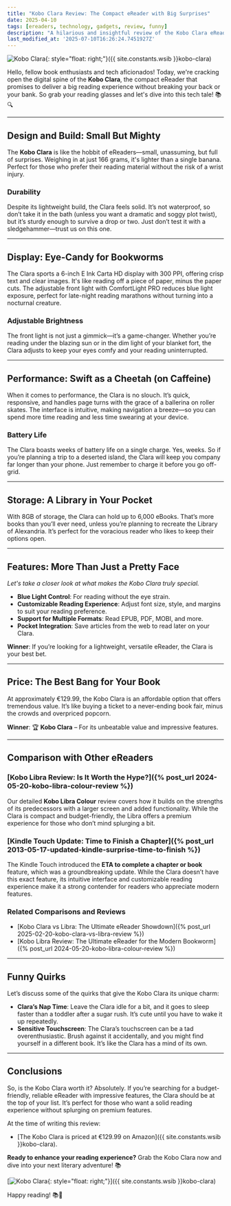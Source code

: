 ```yaml
---
title: "Kobo Clara Review: The Compact eReader with Big Surprises"
date: 2025-04-10
tags: [ereaders, technology, gadgets, review, funny]
description: "A hilarious and insightful review of the Kobo Clara eReader. Find out why this compact device packs a punch in the eReader world!"
last_modified_at: '2025-07-10T16:26:24.7451927Z'
---
```


![Kobo Clara](https://i.imgur.com/EpCQi3gt.jpg){: style="float: right;"}({{ site.constants.wsib }}kobo-clara)

Hello, fellow book enthusiasts and tech aficionados! Today, we're cracking open the digital spine of the **Kobo Clara**, the compact eReader that promises to deliver a big reading experience without breaking your back or your bank. So grab your reading glasses and let's dive into this tech tale! 📚🔍

---

## **Design and Build: Small But Mighty**

The **Kobo Clara** is like the hobbit of eReaders—small, unassuming, but full of surprises. Weighing in at just 166 grams, it's lighter than a single banana. Perfect for those who prefer their reading material without the risk of a wrist injury.

### **Durability**

Despite its lightweight build, the Clara feels solid. It’s not waterproof, so don’t take it in the bath (unless you want a dramatic and soggy plot twist), but it’s sturdy enough to survive a drop or two. Just don’t test it with a sledgehammer—trust us on this one.

---

## **Display: Eye-Candy for Bookworms**

The Clara sports a 6-inch E Ink Carta HD display with 300 PPI, offering crisp text and clear images. It's like reading off a piece of paper, minus the paper cuts. The adjustable front light with ComfortLight PRO reduces blue light exposure, perfect for late-night reading marathons without turning into a nocturnal creature.

### **Adjustable Brightness**

The front light is not just a gimmick—it’s a game-changer. Whether you’re reading under the blazing sun or in the dim light of your blanket fort, the Clara adjusts to keep your eyes comfy and your reading uninterrupted.

---

## **Performance: Swift as a Cheetah (on Caffeine)**

When it comes to performance, the Clara is no slouch. It’s quick, responsive, and handles page turns with the grace of a ballerina on roller skates. The interface is intuitive, making navigation a breeze—so you can spend more time reading and less time swearing at your device.

### **Battery Life**

The Clara boasts weeks of battery life on a single charge. Yes, weeks. So if you’re planning a trip to a deserted island, the Clara will keep you company far longer than your phone. Just remember to charge it before you go off-grid.

---

## **Storage: A Library in Your Pocket**

With 8GB of storage, the Clara can hold up to 6,000 eBooks. That’s more books than you’ll ever need, unless you’re planning to recreate the Library of Alexandria. It’s perfect for the voracious reader who likes to keep their options open.

---

## **Features: More Than Just a Pretty Face**

*Let's take a closer look at what makes the Kobo Clara truly special.*

- **Blue Light Control**: For reading without the eye strain.
- **Customizable Reading Experience**: Adjust font size, style, and margins to suit your reading preference.
- **Support for Multiple Formats**: Read EPUB, PDF, MOBI, and more.
- **Pocket Integration**: Save articles from the web to read later on your Clara.

**Winner**: If you’re looking for a lightweight, versatile eReader, the Clara is your best bet.

---

## **Price: The Best Bang for Your Book**

At approximately €129.99, the Kobo Clara is an affordable option that offers tremendous value. It’s like buying a ticket to a never-ending book fair, minus the crowds and overpriced popcorn.

**Winner**: 🏆 **Kobo Clara** – For its unbeatable value and impressive features.

---

## **Comparison with Other eReaders**

### [Kobo Libra Review: Is It Worth the Hype?]({% post_url 2024-05-20-kobo-libra-colour-review %})

Our detailed **Kobo Libra Colour** review covers how it builds on the strengths of its predecessors with a larger screen and added functionality. While the Clara is compact and budget-friendly, the Libra offers a premium experience for those who don’t mind splurging a bit.

### [Kindle Touch Update: Time to Finish a Chapter]({% post_url 2013-05-17-updated-kindle-surprise-time-to-finish %})

The Kindle Touch introduced the **ETA to complete a chapter or book** feature, which was a groundbreaking update. While the Clara doesn’t have this exact feature, its intuitive interface and customizable reading experience make it a strong contender for readers who appreciate modern features.

### Related Comparisons and Reviews

- [Kobo Clara vs Libra: The Ultimate eReader Showdown]({% post_url 2025-02-20-kobo-clara-vs-libra-review %})
- [Kobo Libra Review: The Ultimate eReader for the Modern Bookworm]({% post_url 2024-05-20-kobo-libra-colour-review %})

---

## **Funny Quirks**

Let’s discuss some of the quirks that give the Kobo Clara its unique charm:

- **Clara’s Nap Time**: Leave the Clara idle for a bit, and it goes to sleep faster than a toddler after a sugar rush. It’s cute until you have to wake it up repeatedly.
- **Sensitive Touchscreen**: The Clara’s touchscreen can be a tad overenthusiastic. Brush against it accidentally, and you might find yourself in a different book. It’s like the Clara has a mind of its own.

---

## **Conclusions**

So, is the Kobo Clara worth it? Absolutely. If you’re searching for a budget-friendly, reliable eReader with impressive features, the Clara should be at the top of your list. It’s perfect for those who want a solid reading experience without splurging on premium features.

At the time of writing this review:

- [The Kobo Clara is priced at €129.99 on Amazon]({{ site.constants.wsib }}kobo-clara).

**Ready to enhance your reading experience?** Grab the Kobo Clara now and dive into your next literary adventure! 📚

[![Kobo Clara](https://i.imgur.com/EpCQi3gt.jpg){: style="float: right;"}]({{ site.constants.wsib }}kobo-clara)

Happy reading! 📚💨
